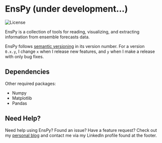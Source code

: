 # EnsPy (under development...)

![License](https://img.shields.io/pypi/l/metpy.svg)

EnsPy is a collection of tools for reading, visualizing, and extracting information from ensemble forecasts data.

EnsPy follows [semantic versioning](https://semver.org) in its version number. For a version `0.x.y`, I change `x` when I
release new features, and `y` when I make a release with only bug fixes.

Dependencies
------------
Other required packages:

- Numpy
- Matplotlib
- Pandas

Need Help?
----------
Need help using EnsPy? Found an issue? Have a feature request? Check out my
[personal blog](www.gboumis) and contact me via my LinkedIn profile found at the footer.
